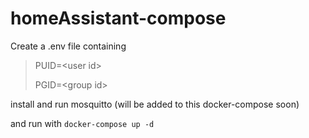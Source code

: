 # homeAssistant-compose

Create a .env file containing

> PUID=<user id\>
>
> PGID=<group id\>

install and run mosquitto (will be added to this docker-compose soon)

and run with `docker-compose up -d`
